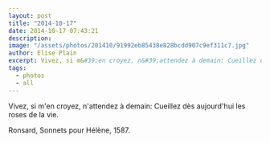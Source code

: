 ```yaml
---
layout: post
title: "2014-10-17"
date: 2014-10-17 07:43:21
description: 
image: "/assets/photos/201410/91992eb85438e828bcdd907c9ef311c7.jpg"
author: Elise Plain
excerpt: Vivez, si m&#39;en croyez, n&#39;attendez à demain: Cueillez dès aujourd&#39;hui les roses de la vie.
tags: 
  - photos
  - all
---
```


Vivez, si m&#39;en croyez, n&#39;attendez à demain: Cueillez dès aujourd&#39;hui les roses de la vie.
<p></p>
<p>Ronsard, Sonnets pour Hélène, 1587.</p>